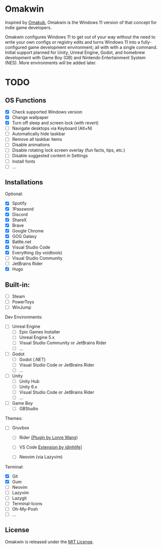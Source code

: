# Omakwin
Inspired by [Omakub](https://github.com/basecamp/omakub), Omakwin is the Windows 11 version of that concept for indie game developers.  

Omakwin configures Windows 11 to get out of your way without the need to write your own configs or registry edits and turns Windows 11 into a fully-configured game development environment; all with with a single command. Initial support planned for Unity, Unreal Engine, Godot, and homebrew development with Game Boy (GB) and Nintendo Entertainment System (NES). More environments will be added later.  

# TODO
## OS Functions
- [x] Check supported Windows version
- [x] Change wallpaper  
- [x] Turn off sleep and screen lock (with revert)  
- [ ] Navigate desktops via Keyboard (Alt+N)
- [ ] Automatically hide taskbar
- [ ] Remove all taskbar items
- [ ] Disable animations
- [ ] Disable rotating lock screen overlay (fun facts, tips, etc.)
- [ ] Disable suggested content in Settings
- [ ] Install fonts
- [ ] ...

## Installations
Optional:  
- [x] Spotify  
- [x] 1Password  
- [x] Discord  
- [x] ShareX  
- [x] Brave  
- [x] Google Chrome  
- [x] GOG Galaxy  
- [x] Battle.net
- [x] Visual Studio Code
- [x] Everything (by voidtools)
- [ ] Visual Studio Community
- [ ] JetBrains Rider
- [x] Hugo

## Built-in:
- [ ] Steam  
- [ ] PowerToys
- [ ] WinJump

Dev Environments:  
- [ ] Unreal Engine  
  - [ ] Epic Games Installer    
  - [ ] Unreal Engine 5.x  
  - [ ] Visual Studio Community or JetBrains Rider  
  - [ ] ...

- [ ] Godot
  - [ ] Godot (.NET)  
  - [ ] Visual Studio Code or JetBrains Rider
  - [ ] ...

- [ ] Unity
  - [ ] Unity Hub
  - [ ] Unity 6.x
  - [ ] Visual Studio Code or JetBrains Rider
  - [ ] ...  
     
- [ ] Game Boy
  - [ ] GBStudio 

Themes:
- [ ] Gruvbox
    - [ ] Rider [(Plugin by Lonre Wang](https://plugins.jetbrains.com/plugin/20558-gruvbox--theme/reviews))
    - [ ] VS Code [Extension by jdinhlife](https://marketplace.visualstudio.com/items?itemName=jdinhlife.gruvbox)]
    - [ ] Neovim (via Lazyvim)


Terminal:  
- [X] Git  
- [X] Gum  
- [ ] Neovim  
- [ ] Lazyvim  
- [ ] Lazygit  
- [ ] Terminal-Icons  
- [ ] Oh-My-Posh  
- [ ] ...

## License
Omakwin is released under the [MIT License](https://opensource.org/licenses/MIT).
